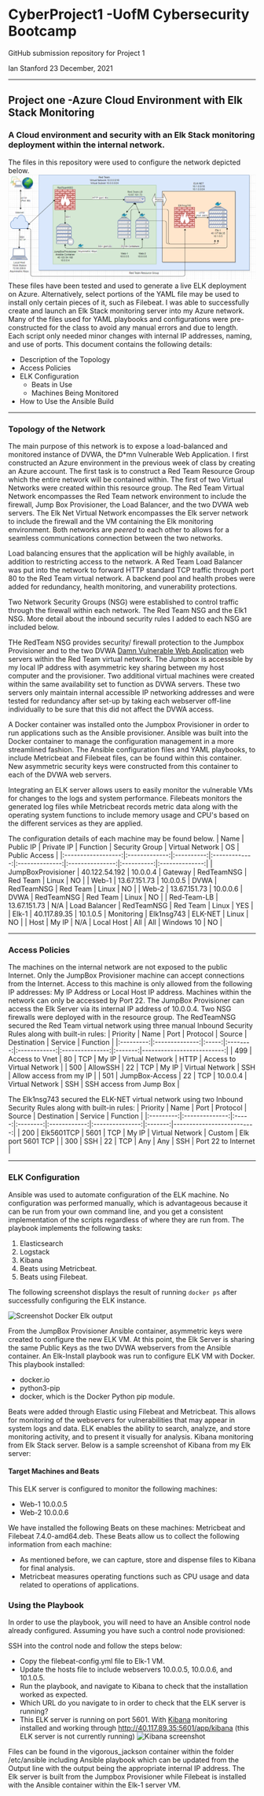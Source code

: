 # CyberProject1 -UofM Cybersecurity Bootcamp
GitHub submission repository for Project 1

Ian Stanford 23 December, 2021

---
## Project one -Azure Cloud Environment with Elk Stack Monitoring
### A Cloud environment and security with an Elk Stack monitoring deployment within the internal network. 
The files in this repository were used to configure the network depicted below.![ProjectOneDiagram.png](https://github.com/IanJStan/CyberProject1/blob/main/Diagrams/ProjectOneDiagram.png)
These files have been tested and used to generate a live ELK deployment on Azure. Alternatively, select portions of the YAML file may be used to install only certain pieces of it, such as Filebeat.
I was able to successfully create and launch an Elk Stack monitoring server into my Azure network. Many of the files used for YAML playbooks and configurations were pre-constructed for the class to avoid any manual errors and due to length. Each script only needed minor changes with internal IP addresses, naming, and use of ports. 
This document contains the following details:
- Description of the Topology
- Access Policies
- ELK Configuration
  - Beats in Use
  - Machines Being Monitored
- How to Use the Ansible Build


---
### Topology of the Network
The main purpose of this network is to expose a load-balanced and monitored instance of DVWA, the D*mn Vulnerable Web Application.
I first constructed an Azure environment in the previous week of class by creating an Azure account. The first task is to construct a Red Team Resource Group which the entire network will be contained within. The first of two Virtual Networks were created within this resource group. The Red Team Virtual Network encompasses the Red Team network environment to include the firewall, Jump Box Provisioner, the Load Balancer, and the two DVWA web servers. The Elk Net Virtual Network encompasses the Elk server network to include the firewall and the VM containing the Elk monitoring environment. Both networks are *peered* to each other to allows for a seamless communications connection between the two networks.

Load balancing ensures that the application will be highly available, in addition to restricting access to the network. A Red Team Load Balancer was put into the network to forward HTTP standard TCP traffic through port 80 to the Red Team virtual network. A backend pool and health probes were added for redundancy, health monitoring, and vunerability protections.

Two Network Security Groups (NSG) were established to control traffic through the firewall within each network. The Red Team NSG and the Elk1 NSG. More detail about the inbound security rules I added to each NSG are included below. 

THe RedTeam NSG provides security/ firewall protection to the Jumpbox Provisioner and to the two DVWA [Damn Vulnerable Web Application](https://dvwa.co.uk/) web servers within the Red Team virtual network. The Jumpbox is accessible by my local IP address with asymmetric key sharing between my host computer and the provisioner. Two additional virtual machines were created within the same availability set to function as DVWA servers. These two servers only maintain internal accessible IP networking addresses and were tested for redundancy after set-up by taking each webserver off-line individually to be sure that this did not affect the DVWA access. 

A Docker container was installed onto the Jumpbox Provisioner in order to run applications such as the Ansible provisioner. Ansible was built into the Docker container to manage the configuration management in a more streamlined fashion. The Ansible configuration files and YAML playbooks, to include Metricbeat and Filebeat files, can be found within this container. New asymmetric security keys were constructed from this container to each of the DVWA web servers. 

Integrating an ELK server allows users to easily monitor the vulnerable VMs for changes to the logs and system performance. Filebeats monitors the generated log files while Metricbeat records metric data along with the operating system functions to include memory usage and CPU's based on the different services as they are applied. 
 

The configuration details of each machine may be found below.
| Name               | Public IP     | Private IP | Function      | Security Group | Virtual Network |   OS       | Public Access  |
|:------------------:|:-------------:|:----------:|:-------------:|:--------------:|:---------------:|:----------:|:--------------:|
| JumpBoxProvisioner | 40.122.54.192 | 10.0.0.4   | Gateway       | RedTeamNSG     | Red Team        | Linux      |       NO       |
| Web-1              | 13.67.151.73  | 10.0.0.5   | DVWA          | RedTeamNSG     | Red Team        | Linux      |       NO       |
| Web-2              | 13.67.151.73  | 10.0.0.6   | DVWA          | RedTeamNSG     | Red Team        | Linux      |       NO       |
| Red-Team-LB        | 13.67.151.73  |     N/A    | Load Balancer | RedTeamNSG     | Red Team        | Linux      |       YES      |
| Elk-1		           | 40.117.89.35  | 10.1.0.5   | Monitoring    | Elk1nsg743     | ELK-NET         | Linux      |       NO       |
| Host               | My IP         |     N/A    | Local Host    | All            | All             | Windows 10 |       NO       |


---
### Access Policies
The machines on the internal network are not exposed to the public Internet.
Only the JumpBox Provisioner machine can accept connections from the Internet. Access to this machine is only allowed from the following IP addresses:
My IP Address or Local Host IP address.
Machines within the network can only be accessed by Port 22. The JumpBox Provisioner can access the Elk Server via its internal IP address of 10.0.0.4.
Two NSG firewalls were deployed with in the resource group. The RedTeamNSG secured the Red Team virtual network using three manual Inbound Security Rules along with built-in rules:
| Priority  |  Name          | Port  | Protocol | Source       | Destination     | Service | Function                  |
|:---------:|:--------------:|:-----:|:--------:|:------------:|:---------------:|:-------:|--------------------------:|
| 499       | Access to Vnet | 80    | TCP      |    My IP     | Virtual Network | HTTP    | Access to Virtual Network |
| 500       | AllowSSH       | 22    | TCP      |    My IP     | Virtual Network | SSH     | Allow access from my IP   |
| 501       | JumpBox-Access | 22    | TCP      | 10.0.0.4     | Virtual Network | SSH     | SSH access from Jump Box  |

The Elk1nsg743 secured the ELK-NET virtual network using two Inbound Security Rules along with built-in rules:
| Priority  |  Name          | Port  | Protocol | Source       | Destination     | Service | Function                  |
|:---------:|:--------------:|:-----:|:--------:|:------------:|:---------------:|:-------:|--------------------------:|
| 200       | Elk5601TCP     | 5601  | TCP      |    My IP     | Virtual Network | Custom  | Elk port 5601 TCP         |
| 300       | SSH            | 22    | TCP      |     Any      |      Any        | SSH     | Port 22 to Internet       |

---
### ELK Configuration
Ansible was used to automate configuration of the ELK machine. No configuration was performed manually, which is advantageous because it can be run from your own command line, and you get a consistent implementation of the scripts regardless of where they are run from. 
The playbook implements the following tasks:
1. Elasticsearch
2. Logstack
3. Kibana
4. Beats using Metricbeat.
5. Beats using Filebeat. 

The following screenshot displays the result of running `docker ps` after successfully configuring the ELK instance.

![Screenshot Docker Elk output](https://user-images.githubusercontent.com/96362831/147430590-0e53e766-5809-4314-90e3-b2eca112252e.png)

From the JumpBox Provisioner Ansible container, asymmetric keys were created to configure the new ELK VM. At this point, the Elk Server is sharing the same Public Keys as the two DVWA webservers from the Ansible container. An Elk-Install playbook was run to configure ELK VM with Docker. This playbook installed:
* docker.io
* python3-pip
* docker, which is the Docker Python pip module.

Beats were added through Elastic using Filebeat and Metricbeat. This allows for monitoring of the webservers for vulnerabilities that may appear in system logs and data. ELK enables the ability to search, analyze, and store monitoring activity, and to present it visually for analysis. 
Kibana monitoring from Elk Stack server. Below is a sample screenshot of Kibana from my Elk server:

#### Target Machines and Beats
This ELK server is configured to monitor the following machines:
* Web-1 10.0.0.5
* Web-2 10.0.0.6

We have installed the following Beats on these machines: Metricbeat and Filebeat 7.4.0-amd64.deb. 
These Beats allow us to collect the following information from each machine:
* As mentioned before, we can capture, store and dispense files to Kibana for final analysis. 
*  Metricbeat measures operating functions such as CPU usage and data related to operations of applications. 

### Using the Playbook
In order to use the playbook, you will need to have an Ansible control node already configured. Assuming you have such a control node provisioned: 

SSH into the control node and follow the steps below:
- Copy the filebeat-config.yml file to Elk-1 VM.
- Update the hosts file to include webservers 10.0.0.5, 10.0.0.6, and 10.1.0.5.
- Run the playbook, and navigate to Kibana to check that the installation worked as expected.
- Which URL do you navigate to in order to check that the ELK server is running?
-  This ELK server is running on port 5601. With [Kibana](https://elestic.com/kibana/kibana-dashboard/) monitoring installed and working through http://40.117.89.35:5601/app/kibana (this ELK server is not currently running)
 ![Kibana screenshot](https://user-images.githubusercontent.com/96362831/147275913-ed9b83a1-bd2c-4d13-a906-9218d0a94273.png)

Files can be found in the vigorous_jackson container within the folder /etc/ansible including Ansible playbook which can be updated from the Output line with the output being the appropriate internal IP address. The Elk server is built from the Jumpbox Provisioner while Filebeat is installed with the Ansible container within the Elk-1 server VM. 
